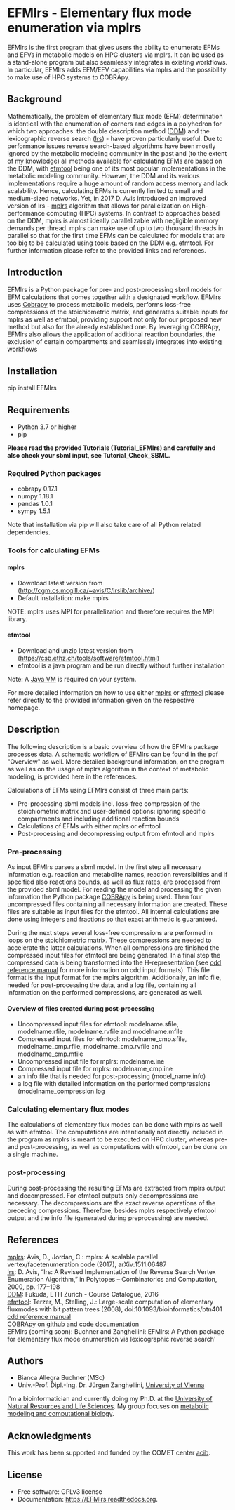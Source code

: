 # EFMlrs - Elementary flux mode enumeration via mplrs
EFMlrs is the first program that gives users the ability to enumerate EFMs and EFVs in metabolic models on HPC clusters via mplrs. It can be used as a stand-alone program but also seamlessly integrates in existing workflows. In particular, EFMlrs adds EFM/EFV capabilities via mplrs and the possibility to make use of HPC systems to COBRApy.

## Background
Mathematically, the problem of elementary flux mode (EFM) determination is identical with the enumeration of corners and edges in a polyhedron for which two approaches: the double description method ([DDM](https://people.inf.ethz.ch/fukudak/lect/pclect/notes2016/PolyComp2016.pdf0)) and the lexicographic reverse search ([lrs](http://cgm.cs.mcgill.ca/%7Eavis/doc/avis/Av98a.pdf)) - have proven particularly useful. Due to performance issues reverse search-based algorithms have been mostly ignored by the metabolic modeling community in the past and (to the extent of my knowledge) all methods available for calculating EFMs are based on the DDM, with [efmtool](https://csb.ethz.ch/tools/software/efmtool.html) being one of its most popular implementations in the metabolic modeling community. However, the DDM and its various implementations require a huge amount of random access memory and lack scalability. Hence, calculating EFMs is currently limited to small and medium-sized networks. Yet, in 2017 D. Avis introduced an improved version of lrs - [mplrs](http://cgm.cs.mcgill.ca/~avis/C/lrs.html) algorithm that allows for parallelization on High-performance computing (HPC) systems. In contrast to approaches based on the DDM, mplrs is almost ideally parallelizable with negligible memory demands per thread. mplrs can make use of up to two thousand threads in parallel so that for the first time EFMs can be calculated for models that are too big to be calculated using tools based on the DDM e.g. efmtool. For further information please refer to the provided links and references.

## Introduction
EFMlrs is a Python package for pre- and post-processing sbml models for EFM calculations that comes together with a designated workflow. EFMlrs uses [Cobrapy](https://opencobra.github.io/cobrapy/) to process metabolic models, performs loss-free compressions of the stoichiometric matrix, and generates suitable inputs for mplrs as well as efmtool, providing support not only for our proposed new method but also for the already established one. By leveraging COBRApy, EFMlrs also allows the application of additional reaction boundaries, the exclusion of certain compartments and seamlessly integrates into existing workflows

## Installation
pip install EFMlrs

## Requirements
- Python 3.7 or higher
- pip

<strong>Please read the provided Tutorials (Tutorial_EFMlrs) and carefully and also check your sbml input, see Tutorial_Check_SBML.</strong>

### Required Python packages
- cobrapy 0.17.1
- numpy 1.18.1
- pandas 1.0.1
- sympy 1.5.1

Note that installation via pip will also take care of all Python related dependencies.

### Tools for calculating EFMs
#### mplrs
- Download latest version from (http://cgm.cs.mcgill.ca/~avis/C/lrslib/archive/)
- Default installation: make mplrs

NOTE: mplrs uses MPI for parallelization and therefore requires the MPI library.

#### efmtool
- Download and unzip latest version from (https://csb.ethz.ch/tools/software/efmtool.html)
- efmtool is a java program and be run directly without further installation

Note: A [Java VM](http://java.sun.com) is required on your system.

For more detailed information on how to use either [mplrs](http://cgm.cs.mcgill.ca/~avis/C/lrs.html) or [efmtool](https://csb.ethz.ch/tools/software/efmtool.html) please refer directly to the provided information given on the respective homepage.

## Description
The following description is a basic overview of how the EFMlrs package processes data. A schematic workflow of EFMlrs can be found in the pdf "Overview" as well. More detailed background information, on the program as well as on the usage of mplrs algorithm in the context of metabolic modeling, is provided here in the references.

Calculations of EFMs using EFMlrs consist of three main parts:
* Pre-processing sbml models incl. loss-free compression of the stoichiometric matrix and user-defined options: ignoring specific compartments and including additional reaction bounds
* Calculations of EFMs with either mplrs or efmtool
* Post-processing and decompressing output from efmtool and mplrs

### Pre-processing
As input EFMlrs parses a sbml model. In the first step all necessary information e.g. reaction and metabolite names, reaction reversiblities and if specified also reactions bounds, as well as flux rates, are processed from the provided sbml model. For reading the model and processing the given information the Python package [COBRApy](https://opencobra.github.io/cobrapy/) is being used. Then four uncompressed files containing all necessary information are created. These files are suitable as input files for the efmtool. All internal calculations are done using integers and fractions so that exact arithmetic is guaranteed.

During the next steps several loss-free compressions are performed in loops on the stoichiometric matrix. These compressions are needed to accelerate the latter calculations. When all compressions are finished the compressed input files for efmtool are being generated. In a final step the compressed data is being transformed into the H-representation (see [cdd reference manual](https://citeseerx.ist.psu.edu/viewdoc/download?doi=10.1.1.130.9984&rep=rep1&type=pdf) for more information on cdd input formats). This file format is the input format for the mplrs algorithm. Additionally, an info file, needed for post-processing the data, and a log file, containing all information on the performed compressions, are generated as well.

#### Overview of files created during post-processing
- Uncompressed input files for efmtool:
modelname.sfile, modelname.rfile, modelname.rvfile and modelname.mfile
- Compressed input files for efmtool:
modelname_cmp.sfile, modelname_cmp.rfile, modelname_cmp.rvfile and modelname_cmp.mfile
- Uncompressed input file for mplrs: modelname.ine
- Compressed input file for mplrs: modelname_cmp.ine
- an info file that is needed for post-processing (model_name.info)
- a log file with detailed information on the performed compressions (modelname_compression.log

### Calculating elementary flux modes
The calculations of elementary flux modes can be done with mplrs as well as with efmtool. The computations are intentionally not directly included in the program as mplrs is meant to be executed on HPC cluster, whereas pre- and post-processing, as well as computations with efmtool, can be done on a single machine.

### post-processing
During post-processing the resulting EFMs are extracted from mplrs output and decompressed. For efmtool outputs only decompressions are necessary. The decompressions are the exact reverse operations of the preceding compressions. Therefore, besides mplrs respectively efmtool output and the info file (generated during preprocessing) are needed.

## References
[mplrs](https://arxiv.org/abs/1511.06487): Avis, D., Jordan, C.: mplrs: A scalable parallel vertex/facetenumeration code (2017), arXiv:1511.06487  
[lrs](http://cgm.cs.mcgill.ca/%7Eavis/doc/avis/Av98a.pdf): D. Avis, “lrs: A Revised Implementation of the Reverse Search Vertex Enumeration Algorithm,” in Polytopes – Combinatorics and Computation, 2000, pp. 177–198  
[DDM](https://people.inf.ethz.ch/fukudak/lect/pclect/notes2016/PolyComp2016.pdf0): Fukuda, ETH Zurich - Course Catalogue, 2016  
[efmtool](https://academic.oup.com/bioinformatics/article/24/19/2229/246674): Terzer, M., Stelling, J.: Large-scale computation of elementary fluxmodes with bit pattern trees (2008), doi:10.1093/bioinformatics/btn401  
[cdd reference manual](https://citeseerx.ist.psu.edu/viewdoc/download?doi=10.1.1.130.9984&rep=rep1&type=pdf)  
COBRApy on [github](https://opencobra.github.io/cobrapy/) and [code documentation](https://cobrapy.readthedocs.io/en/latest/)  
EFMlrs (coming soon): Buchner and Zanghellini: EFMlrs: A Python package for elementary flux mode enumeration via lexicographic reverse search'


## Authors
- Bianca Allegra Buchner (MSc)
- Univ.-Prof. Dipl.-Ing. Dr. Jürgen Zanghellini, [University of Vienna](https://ufind.univie.ac.at/en/person.html?id=108792)

I'm a bioinformatician and currently doing my Ph.D. at the [University of Natural Resources and Life Sciences](https://boku.ac.at/en/). My group focuses on [metabolic modeling and computational biology](https://boku.ac.at/dbt/arbeitsgruppenresearch-groups/research-group-mattanovich-gasser-sauer/associated-research-groups/metabolic-modelling).

## Acknowledgments
This work has been supported and funded by the COMET center [acib](https://www.acib.at).

## License
* Free software: GPLv3 license
* Documentation: https://EFMlrs.readthedocs.org.
